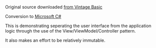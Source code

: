 Original source downloaded [from Vintage Basic](http://www.vintage-basic.net/games.html)

Conversion to [Microsoft C#](https://docs.microsoft.com/en-us/dotnet/csharp/)

This is demonstrating seperating the user interface from the application logic through the
use of the View/ViewModel/Controller pattern.

It also makes an effort to be relatively immutable.
